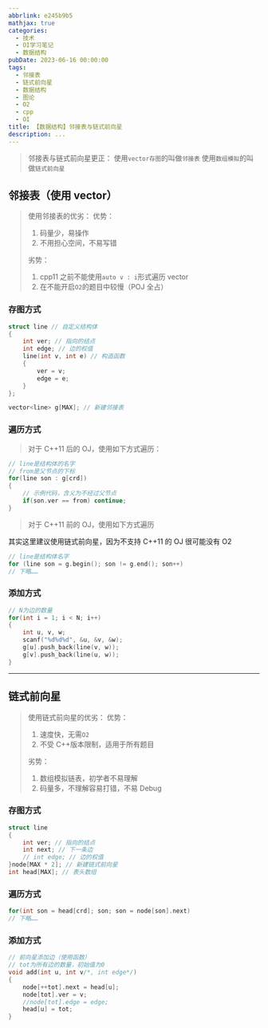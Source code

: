 ```yaml
---
abbrlink: e245b9b5
mathjax: true
categories:
  - 技术
  - OI学习笔记
  - 数据结构
pubDate: 2023-06-16 00:00:00
tags:
  - 邻接表
  - 链式前向星
  - 数据结构
  - 图论
  - O2
  - cpp
  - OI
title: 【数据结构】邻接表与链式前向星
description: ...
---
```


> 邻接表与链式前向星更正：
> 使用`vector存图`的叫做`邻接表`
> 使用`数组模拟`的叫做`链式前向星`

## 邻接表（使用 vector）

> 使用邻接表的优劣：
> 优势：
>
> 1. 码量少，易操作
> 2. 不用担心空间，不易写错
>
> 劣势：
>
> 1. cpp11 之前不能使用`auto v : i`形式遍历 vector
> 2. 在不能开启`O2`的题目中较慢（POJ 全占）

### 存图方式

```cpp
struct line // 自定义结构体
{
    int ver; // 指向的结点
    int edge; // 边的权值
    line(int v, int e) // 构造函数
    {
        ver = v;
        edge = e;
    }
};

vector<line> g[MAX]; // 新建邻接表
```

### 遍历方式

> 对于 C++11 后的 OJ，使用如下方式遍历：

```cpp
// line是结构体的名字
// from是父节点的下标
for(line son : g[crd])
{
    // 示例代码，含义为不经过父节点
    if(son.ver == from) continue;
}
```

> 对于 C++11 前的 OJ，使用如下方式遍历

其实这里建议使用链式前向星，因为不支持 C++11 的 OJ 很可能没有 O2

```cpp
// line是结构体名字
for (line son = g.begin(); son != g.end(); son++)
// 下略……
```

### 添加方式

```cpp
// N为边的数量
for(int i = 1; i < N; i++)
{
    int u, v, w;
    scanf("%d%d%d", &u, &v, &w);
    g[u].push_back(line(v, w));
    g[v].push_back(line(u, w));
}
```

---

## 链式前向星

> 使用链式前向星的优劣：
> 优势：
>
> 1. 速度快，无需`O2`
> 2. 不受 C++版本限制，适用于所有题目
>
> 劣势：
>
> 1. 数组模拟链表，初学者不易理解
> 2. 码量多，不理解容易打错，不易 Debug

### 存图方式

```cpp
struct line
{
    int ver; // 指向的结点
    int next; // 下一条边
    // int edge; // 边的权值
}node[MAX * 2]; // 新建链式前向星
int head[MAX]; // 表头数组
```

### 遍历方式

```cpp
for(int son = head[crd]; son; son = node[son].next)
// 下略……
```

### 添加方式

```cpp
// 前向星添加边（使用函数）
// tot为所有边的数量，初始值为0
void add(int u, int v/*, int edge*/)
{
    node[++tot].next = head[u];
    node[tot].ver = v;
    //node[tot].edge = edge;
    head[u] = tot;
}
```
